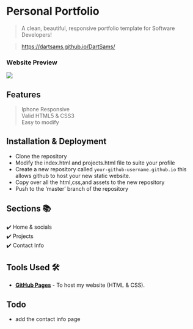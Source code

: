 # Personal Portfolio 
> A clean, beautiful, responsive portfolio template for Software Developers!

> https://dartsams.github.io/DartSams/


### Website Preview
<p> 
    <a href="https://dartsams.github.io/assets/preview.png" target="_blank"><img src="assets/preview.png">
    </a>
</p>


## Features 
> Iphone Responsive\
> Valid HTML5 & CSS3\
> Easy to modify

## Installation & Deployment 
-	Clone the repository
-	Modify the index.html and projects.html file to suite your profile
-	Create a new repository called `your-github-username.github.io` this allows github to host your new static website.
-	Copy over all the html,css,and assets to the new repository 
-	Push to the ‘master’ branch of the repository


## Sections 📚
✔️ Home & socials\
✔️ Projects\
✔️ Contact Info


## Tools Used 🛠️
* [<b>GitHub Pages</b>](https://create-react-app.dev/docs/deployment/#github-pages) - To host my website (HTML & CSS).


## Todo
-   add the contact info page